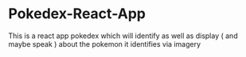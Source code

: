 # Pokedex-React-App
This is a react app pokedex which will identify as well as display ( and maybe speak ) about the pokemon it identifies via imagery
